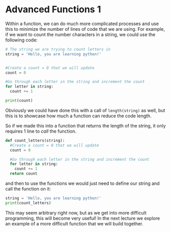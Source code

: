 # Advanced Functions 1

Within a function, we can do much more complicated processes and use this to minimize the number of lines of code that we are using.  For example, if we want to count the number characters in a string, we could use the following code:

```python
# The string we are trying to count letters in
string = 'Hello, you are learning python!'


#Create a count = 0 that we will update
count = 0

#Go through each letter in the string and increment the count
for letter in string:
  count += 1

print(count)
```
Obviously we could have done this with a call of `length(string)` as well, but this is to showcase how much a function can reduce the code length.


So if we made this into a function that returns the length of the string, it only requires 1 line to _call_ the function.

```python
def count_letters(string):
  #Create a count = 0 that we will update
  count = 0

  #Go through each letter in the string and increment the count
  for letter in string:
    count += 1
  return count
```

and then to use the functions we would just need to define our string and call the function on it:
```python
string = 'Hello, you are learning python!'
print(count_letters)
```

This may seem arbitrary right now, but as we get into more difficult programming, this will become very useful!  In the next lecture we explore an example of a more difficult function that we will build together.
